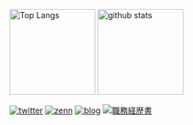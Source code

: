 <p align="left"> 
  <img alt="Top Langs" height="150px" src="https://github-readme-stats.vercel.app/api/top-langs/?username=pandanoir&layout=compact&count_private=true&show_icons=true&theme=onedark" />
  <img alt="github stats" height="150px" src="https://github-readme-stats.vercel.app/api?username=pandanoir&count_private=true&show_icons=true&show_icons=true&theme=onedark" />
</p>

[![twitter](https://shields.io/badge/twitter-pandanoir-9cf?logo=twitter)](https://twitter.com/le_panda_noir)
[![zenn](https://shields.io/badge/zenn-pandanoir-blue?logo=zenn)](https://zenn.dev/pandanoir)
[![blog](https://shields.io/badge/blog-pandanoir-orange)](https://www.pandanoir.info)
[![職務経歴書](https://img.shields.io/badge/resume-%E8%81%B7%E5%8B%99%E7%B5%8C%E6%AD%B4%E6%9B%B8-blue)](https://resume.pandanoir.net)

